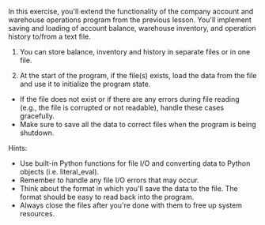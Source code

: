 In this exercise, you'll extend the functionality of the company account and warehouse operations program from the previous lesson. You'll implement saving and loading of account balance, warehouse inventory, and operation history to/from a text file.

1. You can store balance, inventory and history in separate files or in one file.

2. At the start of the program, if the file(s) exists, load the data from the file and use it to initialize the program state.
  - If the file does not exist or if there are any errors during file reading (e.g., the file is corrupted or not readable), handle these cases gracefully.
  - Make sure to save all the data to correct files when the program is being shutdown.

Hints:

- Use built-in Python functions for file I/O and converting data to Python objects (i.e. literal_eval).
- Remember to handle any file I/O errors that may occur.
- Think about the format in which you'll save the data to the file. The format should be easy to read back into the program.
- Always close the files after you're done with them to free up system resources.